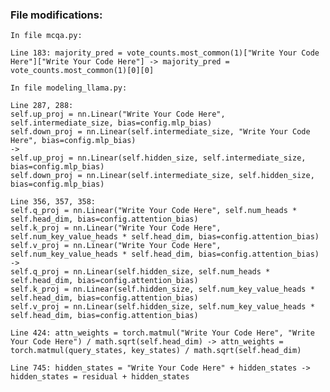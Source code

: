 ### File modifications:      

    In file mcqa.py:        

    Line 183: majority_pred = vote_counts.most_common(1)["Write Your Code Here"]["Write Your Code Here"] -> majority_pred = vote_counts.most_common(1)[0][0]        

    In file modeling_llama.py:

    Line 287, 288: 
    self.up_proj = nn.Linear("Write Your Code Here", self.intermediate_size, bias=config.mlp_bias)
    self.down_proj = nn.Linear(self.intermediate_size, "Write Your Code Here", bias=config.mlp_bias)  
    -> 
    self.up_proj = nn.Linear(self.hidden_size, self.intermediate_size, bias=config.mlp_bias)     
    self.down_proj = nn.Linear(self.intermediate_size, self.hidden_size, bias=config.mlp_bias)     

    Line 356, 357, 358:
    self.q_proj = nn.Linear("Write Your Code Here", self.num_heads * self.head_dim, bias=config.attention_bias)
    self.k_proj = nn.Linear("Write Your Code Here", self.num_key_value_heads * self.head_dim, bias=config.attention_bias)
    self.v_proj = nn.Linear("Write Your Code Here", self.num_key_value_heads * self.head_dim, bias=config.attention_bias)
    ->
    self.q_proj = nn.Linear(self.hidden_size, self.num_heads * self.head_dim, bias=config.attention_bias)
    self.k_proj = nn.Linear(self.hidden_size, self.num_key_value_heads * self.head_dim, bias=config.attention_bias)
    self.v_proj = nn.Linear(self.hidden_size, self.num_key_value_heads * self.head_dim, bias=config.attention_bias)    

    Line 424: attn_weights = torch.matmul("Write Your Code Here", "Write Your Code Here") / math.sqrt(self.head_dim) -> attn_weights = torch.matmul(query_states, key_states) / math.sqrt(self.head_dim)

    Line 745: hidden_states = "Write Your Code Here" + hidden_states -> hidden_states = residual + hidden_states

 
        
        
    